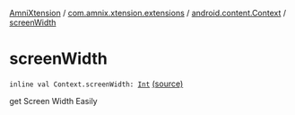 [AmniXtension](../../index.md) / [com.amnix.xtension.extensions](../index.md) / [android.content.Context](index.md) / [screenWidth](./screen-width.md)

# screenWidth

`inline val Context.screenWidth: `[`Int`](https://kotlinlang.org/api/latest/jvm/stdlib/kotlin/-int/index.html) [(source)](https://github.com/AmniX/AmniXTension/tree/master/AmniXtension/src/main/java/com/amnix/xtension/extensions/ContextExtension.kt#L61)

get Screen Width Easily


